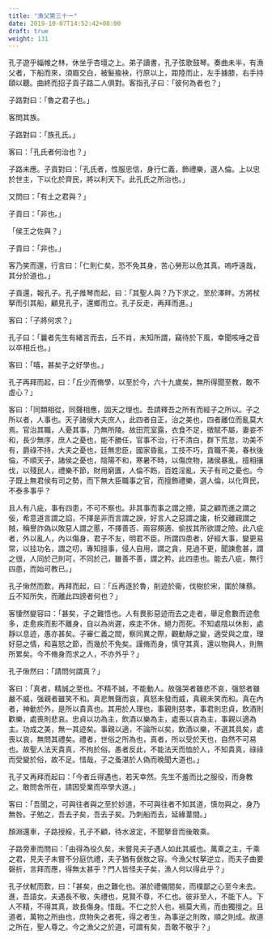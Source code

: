 ```yaml
---
title: "漁父第三十一"
date: 2019-10-07T14:52:42+08:00
draft: true
weight: 131
---
```




孔子遊乎緇帷之林，休坐乎杏壇之上。弟子讀書，孔子弦歌鼓琴。奏曲未半，有漁父者，下船而來，須眉交白，被髮揄袂，行原以上，距陸而止，左手據膝，右手持頤以聽。曲終而招子貢子路二人俱對。客指孔子曰：「彼何為者也？」

子路對曰：「魯之君子也。」

客問其族。

子路對曰：「族孔氏。」

客曰：「孔氏者何治也？」

子路未應。子貢對曰：「孔氏者，性服忠信，身行仁義，飾禮樂，選人倫。上以忠於世主，下以化於齊民，將以利天下。此孔氏之所治也。」

又問曰：「有土之君與？」

子貢曰：「非也。」

「侯王之佐與？」

子貢曰：「非也。」

客乃笑而還，行言曰：「仁則仁矣，恐不免其身，苦心勞形以危其真。嗚呼遠哉，其分於道也。」

子貢還，報孔子。孔子推琴而起，曰：「其聖人與？乃下求之，至於澤畔。方將杖拏而引其船，顧見孔子，還鄉而立。孔子反走，再拜而進。」

客曰：「子將何求？」

孔子曰：「曩者先生有緒言而去，丘不肖，未知所謂，竊待於下風，幸聞咳唾之音以卒相丘也。」

客曰：「嘻，甚矣子之好學也。」

孔子再拜而起，曰：「丘少而脩學，以至於今，六十九歲矣，無所得聞至教，敢不虛心？」

客曰：「同類相從，同聲相應，固天之理也。吾請釋吾之所有而經子之所以。子之所以者，人事也。天子諸侯大夫庶人，此四者自正，治之美也，四者離位而亂莫大焉。官治其職，人憂其事，乃無所陵。故田荒室露，衣食不足，徵賦不屬，妻妾不和，長少無序，庶人之憂也，能不勝任，官事不治，行不清白，群下荒怠，功美不有，爵祿不持，大夫之憂也，廷無忠臣，國家昏亂，工技不巧，貢職不美，春秋後倫，不順天子，諸侯之憂也，陰陽不和，寒暑不時，以傷庶物，諸侯暴亂，擅相攘伐，以殘民人，禮樂不節，財用窮匱，人倫不飭，百姓淫亂，天子有司之憂也。今子既上無君侯有司之勢，而下無大臣職事之官，而擅飾禮樂，選人倫，以化齊民，不泰多事乎？

且人有八疵，事有四患，不可不察也。非其事而事之謂之摠，莫之顧而進之謂之佞，希意道言謂之諂，不擇是非而言謂之諛，好言人之惡謂之讒，析交離親謂之賊，稱譽詐偽以敗惡人謂之慝，不擇善否、兩容頰適、偷拔其所欲謂之險。此八疵者，外以亂人，內以傷身，君子不友，明君不臣。所謂四患者，好經大事，變更易常，以挂功名，謂之叨，專知擅事，侵人自用，謂之貪，見過不更，聞諫愈甚，謂之很，人同於己則可，不同於己，雖善不善，謂之矜。此四患也。能去八疵，無行四患，而始可教已。」

孔子愀然而歎，再拜而起，曰：「丘再逐於魯，削迹於衞，伐樹於宋，圍於陳蔡。丘不知所失，而離此四謗者何也？」

客悽然變容曰：「甚矣，子之難悟也。人有畏影惡迹而去之走者，舉足愈數而迹愈多，走愈疾而影不離身，自以為尚遲，疾走不休，絕力而死。不知處陰以休影，處靜以息迹，愚亦甚矣。子審仁義之間，察同異之際，觀動靜之變，適受與之度，理好惡之情，和喜怒之節，而幾於不免矣。謹脩而身，慎守其真，還以物與人，則無所累矣。今不脩身而求之人，不亦外乎？」

孔子愀然曰：「請問何謂真？」

客曰：「真者，精誠之至也。不精不誠，不能動人。故强哭者雖悲不哀，强怒者雖嚴不威，强親者雖笑不和。真悲無聲而哀，真怒未發而威，真親未笑而和。真在內者，神動於外，是所以貴真也。其用於人理也，事親則慈孝，事君則忠貞，飲酒則歡樂，處喪則悲哀。忠貞以功為主，飲酒以樂為主，處喪以哀為主，事親以適為主。功成之美，無一其迹矣。事親以適，不論所以矣，飲酒以樂，不選其具矣，處喪以哀，無問其禮矣。禮者，世俗之所為也，真者，所以受於天也，自然不可易也。故聖人法天貴真，不拘於俗。愚者反此，不能法天而恤於人，不知貴真，祿祿而受變於俗，故不足。惜哉，子之蚤湛於人偽而晚聞大道也。」

孔子又再拜而起曰：「今者丘得遇也，若天幸然。先生不羞而比之服役，而身教之。敢問舍所在，請因受業而卒學大道。」

客曰：「吾聞之，可與往者與之至於妙道，不可與往者不知其道，慎勿與之，身乃無咎。子勉之，吾去子矣，吾去子矣。乃刺船而去，延緣葦間。」

顏淵還車，子路授綏，孔子不顧，待水波定，不聞拏音而後敢乘。

子路旁車而問曰：「由得為役久矣，未嘗見夫子遇人如此其威也。萬乘之主，千乘之君，見夫子未嘗不分庭伉禮，夫子猶有倨敖之容。今漁父杖拏逆立，而夫子曲要磬折，言拜而應，得無太甚乎？門人皆怪夫子矣，漁人何以得此乎？」

孔子伏軾而歎，曰：「甚矣，由之難化也。湛於禮儀間矣，而樸鄙之心至今未去。進，吾語女。夫遇長不敬，失禮也，見賢不尊，不仁也。彼非至人，不能下人。下人不精，不得其真，故長傷身。惜哉。不仁之於人也，禍莫大焉，而由獨擅之。且道者，萬物之所由也，庶物失之者死，得之者生，為事逆之則敗，順之則成。故道之所在，聖人尊之。今之漁父之於道，可謂有矣，吾敢不敬乎？」